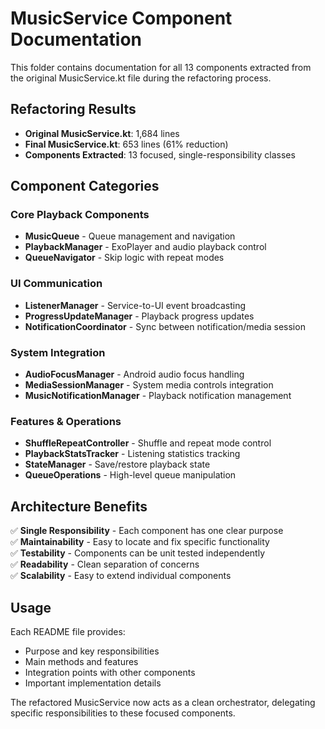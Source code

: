 # MusicService Component Documentation

This folder contains documentation for all 13 components extracted from the original MusicService.kt file during the refactoring process.

## Refactoring Results
- **Original MusicService.kt**: 1,684 lines
- **Final MusicService.kt**: 653 lines (61% reduction)
- **Components Extracted**: 13 focused, single-responsibility classes

## Component Categories

### Core Playback Components
- **MusicQueue** - Queue management and navigation
- **PlaybackManager** - ExoPlayer and audio playback control
- **QueueNavigator** - Skip logic with repeat modes

### UI Communication
- **ListenerManager** - Service-to-UI event broadcasting
- **ProgressUpdateManager** - Playback progress updates
- **NotificationCoordinator** - Sync between notification/media session

### System Integration
- **AudioFocusManager** - Android audio focus handling
- **MediaSessionManager** - System media controls integration
- **MusicNotificationManager** - Playback notification management

### Features & Operations
- **ShuffleRepeatController** - Shuffle and repeat mode control
- **PlaybackStatsTracker** - Listening statistics tracking
- **StateManager** - Save/restore playback state
- **QueueOperations** - High-level queue manipulation

## Architecture Benefits
✅ **Single Responsibility** - Each component has one clear purpose  
✅ **Maintainability** - Easy to locate and fix specific functionality  
✅ **Testability** - Components can be unit tested independently  
✅ **Readability** - Clean separation of concerns  
✅ **Scalability** - Easy to extend individual components  

## Usage
Each README file provides:
- Purpose and key responsibilities
- Main methods and features
- Integration points with other components
- Important implementation details

The refactored MusicService now acts as a clean orchestrator, delegating specific responsibilities to these focused components. 